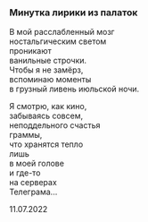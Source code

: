 ### Минутка лирики из палаток  
  
В мой расслабленный мозг  
ностальгическим светом  
проникают  
ванильные строчки.  
Чтобы я не замёрз,  
вспоминаю моменты  
в грузный ливень июльской ночи.  
  
Я смотрю, как кино,  
забываясь совсем,  
неподдельного счастья   
граммы,  
что хранятся тепло  
лишь   
в моей голове  
и где-то  
на серверах   
Телеграма...  
  
  
  
11.07.2022  